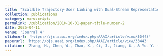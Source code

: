 ```yaml
---
title: "Scalable Trajectory-User Linking with Dual-Stream Representation Networks"
collection: publications
category: manuscripts
permalink: /publication/2010-10-01-paper-title-number-2
date: 2025-04-11
venue: 'Journal 4'
slidesurl: 'https://ojs.aaai.org/index.php/AAAI/article/view/33443'
paperurl: 'https://ojs.aaai.org/index.php/AAAI/article/view/33443'
citation: 'Zhang, H., Chen, W., Zhao, X., Qi, J., Jiang, G., & Yu, Y. (2025). Scalable Trajectory-User Linking with Dual-Stream Representation Networks. Proceedings of the AAAI Conference on Artificial Intelligence, 39(12), 13224-13232.'
---
```



